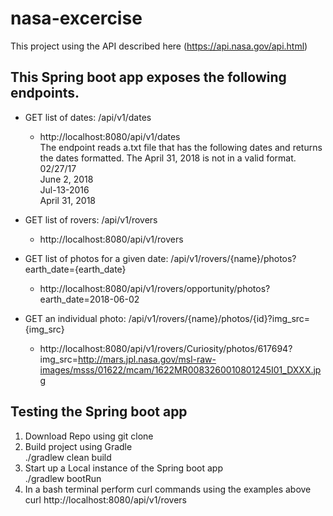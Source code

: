 # nasa-excercise
This project using the API described here (https://api.nasa.gov/api.html) 

## This Spring boot app exposes the following endpoints.
- GET list of dates: /api/v1/dates
  - http://localhost:8080/api/v1/dates  
The endpoint reads a.txt file that has the following dates and returns the dates formatted. The April 31, 2018 is not in a valid format.  
02/27/17  
June 2, 2018  
Jul-13-2016  
April 31, 2018  

- GET list of rovers: /api/v1/rovers
  - http://localhost:8080/api/v1/rovers
- GET list of photos for a given date: /api/v1/rovers/{name}/photos?earth_date={earth_date}
  - http://localhost:8080/api/v1/rovers/opportunity/photos?earth_date=2018-06-02
- GET an individual photo: /api/v1/rovers/{name}/photos/{id}?img_src={img_src}
  - http://localhost:8080/api/v1/rovers/Curiosity/photos/617694?img_src=http://mars.jpl.nasa.gov/msl-raw-images/msss/01622/mcam/1622MR0083260010801245I01_DXXX.jpg 
  
## Testing the Spring boot app
1. Download Repo using git clone
2. Build project using Gradle  
  ./gradlew clean build
3. Start up a Local instance of the Spring boot app  
  ./gradlew bootRun
4. In a bash terminal perform curl commands using the examples above  
  curl http://localhost:8080/api/v1/rovers